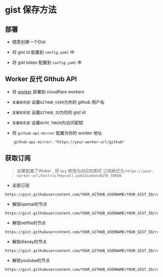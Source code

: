 # gist 保存方法

## 部署

- 随意创建一个Gist

- 将 gist id 配置到 `config.yaml` 中

- 将 gist token 配置到 `config.yaml` 中

## Worker 反代 GIthub API

- 将 [worker](./cloudflare/worker.js) 部署到 cloudflare workers

- `变量和机密` 设置`GITHUB_USER`为你的 github 用户名

- `变量和机密` 设置`GITHUB_ID`为你的 gist id

- `变量和机密` 设置`AUTH_TOKEN`为访问密钥

- 将 `github-api-mirror` 配置为你的 worker 地址

```
    github-api-mirror: "https://your-worker-url/github"
```

## 获取订阅

> 如果配置了Woker , 将 `key` 修改为对应的即可
> 订阅格式为 `https://your-worker-url/bestrui?key=all.yaml&token=AUTH_TOKEN`

- 全部订阅

```
https://gist.githubusercontent.com/YOUR_GITHUB_USERNAME/YOUR_GIST_ID/raw/all.yaml
```

- 解锁openai的节点

```
https://gist.githubusercontent.com/YOUR_GITHUB_USERNAME/YOUR_GIST_ID/raw/openai.yaml
```

- 解锁netflix的节点

```
https://gist.githubusercontent.com/YOUR_GITHUB_USERNAME/YOUR_GIST_ID/raw/netflix.yaml
```

- 解锁disney的节点

```
https://gist.githubusercontent.com/YOUR_GITHUB_USERNAME/YOUR_GIST_ID/raw/disney.yaml
```

- 解锁youtube的节点

```
https://gist.githubusercontent.com/YOUR_GITHUB_USERNAME/YOUR_GIST_ID/raw/youtube.yaml
```
